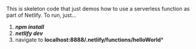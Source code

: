 This is skeleton code that just demos how to use a serverless function as part of Netlify.
To run, just...

1. ***npm install***
2. ***netlify dev***
3. navigate to **localhost:8888/.netlify/functions/helloWorld***
